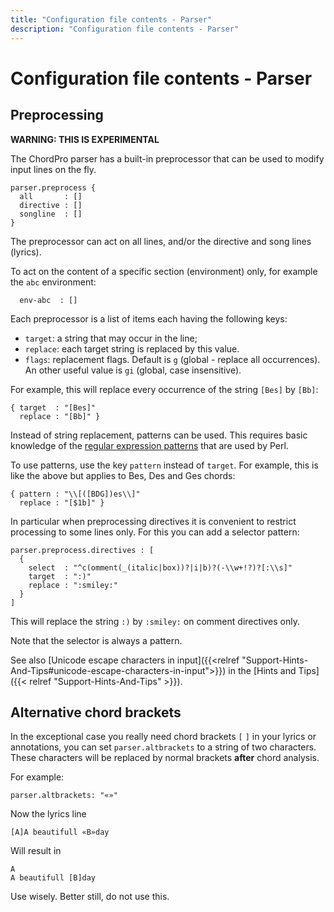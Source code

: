 ```yaml
---
title: "Configuration file contents - Parser"
description: "Configuration file contents - Parser"
---
```


# Configuration file contents - Parser

## Preprocessing

**WARNING: THIS IS EXPERIMENTAL**

The ChordPro parser has a built-in preprocessor that can be used to
modify input lines on the fly.

	parser.preprocess {
	  all       : []
	  directive : []
	  songline  : []
	}

The preprocessor can act on all lines, and/or the directive and song
lines (lyrics).

To act on the content of a specific section (environment) only, for
example the `abc` environment:

	  env-abc  : []

Each preprocessor is a list of items each having the following keys:

* `target`: a string that may occur in the line;
* `replace`: each target string is replaced by this value.
* `flags`: replacement flags. Default is `g` (global - replace all
  occurrences). An other useful
  value is `gi` (global, case insensitive).

For example, this will replace every occurrence of the string `[Bes]`
by `[Bb]`:

	{ target  : "[Bes]"
	  replace : "[Bb]" }

Instead of string replacement, patterns can be used. This requires
basic knowledge of the [regular expression
patterns](https://perldoc.perl.org/perlre) that are used by Perl.

To use patterns, use the key `pattern` instead of `target`.
For example, this is like the above but applies to Bes, Des and Ges
chords:

    { pattern : "\\[([BDG])es\\]"
	  replace : "[$1b]" }

In particular when preprocessing directives it is convenient to
restrict processing to some lines only. For this you can add a
selector pattern:

	parser.preprocess.directives : [
	  {
		select  : "^c(omment(_(italic|box))?|i|b)?(-\\w+!?)?[:\\s]"
		target  : ":)"
		replace : ":smiley:"
	  }
	]
	
This will replace the string `:)` by `:smiley:` on comment directives
only.

Note that the selector is always a pattern.

See also [Unicode escape characters in input]({{<relref
"Support-Hints-And-Tips#unicode-escape-characters-in-input">}}) in the 
[Hints and Tips]({{< relref "Support-Hints-And-Tips" >}}).

## Alternative chord brackets

In the exceptional case you really need chord brackets `[` `]` in your
lyrics or annotations, you can set `parser.altbrackets` to a
string of two characters.
These characters will be  replaced by normal brackets **after**
chord analysis.

For example:

    parser.altbrackets: "«»"

Now the lyrics line

    [A]A beautifull «B»day
	
Will result in

    A
	A beautifull [B]day

Use wisely. Better still, do not use this.
